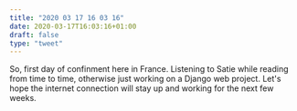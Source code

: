 ```yaml
---
title: "2020 03 17 16 03 16"
date: 2020-03-17T16:03:16+01:00
draft: false
type: "tweet"
---
```

So, first day of confinment here in France. Listening to Satie while reading from time to time, otherwise just working on a Django web project. Let's hope the internet connection will stay up and working for the next few weeks.
